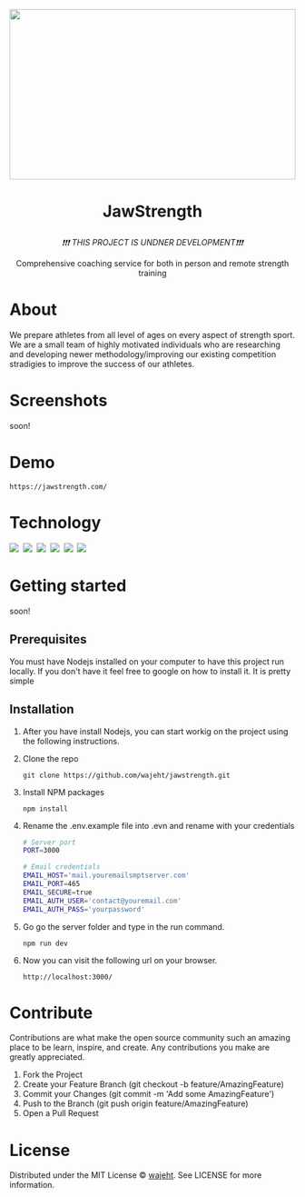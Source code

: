 <p align="center"><img style="width: 100%; height: 300px; object-fit: cover; object-position: 20% 10%;" src="https://www.jawstrength.com/images/hero.png"></p>

# <p align="center">JawStrength</p>

<p align="center"><em>❗❗❗ THIS PROJECT IS UNDNER DEVELOPMENT❗❗❗</em></p>

<p align="center">Comprehensive coaching service for both in person and remote strength training</p>

# About

We prepare athletes from all level of ages on every aspect of strength sport. We are a small team of highly motivated individuals who are researching and developing newer methodology/improving our existing competition stradigies to improve the success of our athletes.

# Screenshots

soon!

# Demo

```
https://jawstrength.com/
```

# Technology

<img src="https://img.shields.io/badge/Node.js-43853D?style=for-the-badge&logo=node.js&logoColor=white" />‏‎ ‎‏‎
<img src="https://img.shields.io/badge/Express.js-000000?style=for-the-badge&logo=express&logoColor=white" /> ‎‏‎
<img src="https://img.shields.io/badge/nginx-43853D?style=for-the-badge&logo=nginx&logoColor=white" />‏‎ ‎‏‎
<img src="https://img.shields.io/badge/HTML5-E34F26?style=for-the-badge&logo=html5&logoColor=white" /> ‎‏‎
<img src="https://img.shields.io/badge/CSS-239120?&style=for-the-badge&logo=css3&logoColor=white" />‏‎ ‎‏‎
<img src="https://img.shields.io/badge/Gmail-D14836?style=for-the-badge&logo=gmail&logoColor=white" />‏‎ ‎‏‎

# Getting started

soon!

## Prerequisites

You must have Nodejs installed on your computer to have this project run locally. If you don't have it feel free to google on how to install it. It is pretty simple

## Installation

1.  After you have install Nodejs, you can start workig on the project using the following instructions.
2.  Clone the repo

    ```
    git clone https://github.com/wajeht/jawstrength.git
    ```

3.  Install NPM packages

    ```
    npm install
    ```

4.  Rename the .env.example file into .evn and rename with your credentials

    ```bash
    # Server port
    PORT=3000

    # Email credentials
    EMAIL_HOST='mail.youremailsmptserver.com'
    EMAIL_PORT=465
    EMAIL_SECURE=true
    EMAIL_AUTH_USER='contact@youremail.com'
    EMAIL_AUTH_PASS='yourpassword'
    ```

5.  Go go the server folder and type in the run command.

    ```
    npm run dev
    ```

6.  Now you can visit the following url on your browser.
    ```
    http://localhost:3000/
    ```

# Contribute

Contributions are what make the open source community such an amazing place to be learn, inspire, and create. Any contributions you make are greatly appreciated.

1. Fork the Project
2. Create your Feature Branch (git checkout -b feature/AmazingFeature)
3. Commit your Changes (git commit -m 'Add some AmazingFeature')
4. Push to the Branch (git push origin feature/AmazingFeature)
5. Open a Pull Request

# License

Distributed under the MIT License © [wajeht](https://www.github.com/wajeht/). See LICENSE for more information.
